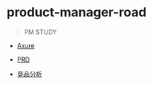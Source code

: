 # product-manager-road

>PM STUDY

* [Axure](https://github.com/fairyly/product-manager-road/blob/gh-pages/Axure8.md)

* [PRD](https://github.com/fairyly/product-manager-road/blob/gh-pages/%E4%BA%A7%E5%93%81%E9%9C%80%E6%B1%82%E6%96%87%E6%A1%A3(Product%20Requirement%20Document%EF%BC%8CPRD)%E7%9A%84%E8%8B%B1%E6%96%87%E7%AE%80%E7%A7%B0.md)
* [竞品分析](https://github.com/fairyly/product-manager-road/blob/gh-pages/%E7%AB%9E%E5%93%81%E5%88%86%E6%9E%90.md)
